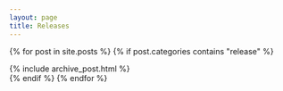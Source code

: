 ```yaml
---
layout: page
title: Releases
---
```


{% for post in site.posts %}
{% if post.categories contains "release" %}
<!--{{ post.order }}-->
<div class="span12">
<article>
{% include archive_post.html %}
</article>
</div>
{% endif %}
{% endfor %}
